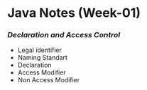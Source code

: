 # Java Notes (Week-01)
### *Declaration and Access Control*
- Legal identifier
- Naming Standart
- Declaration
- Access Modifier
- Non Access Modifier
